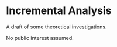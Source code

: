Incremental Analysis
====================

A draft of some theoretical investigations. 

No public interest assumed.   
